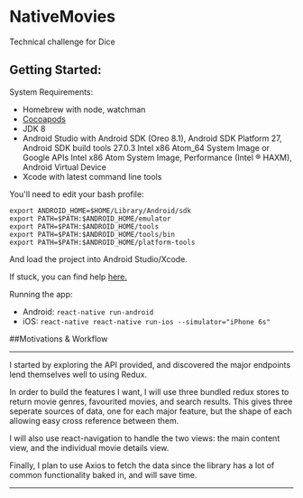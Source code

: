 # NativeMovies
Technical challenge for Dice

## Getting Started:
System Requirements:
- Homebrew with node, watchman
- [Cocoapods](https://shift.infinite.red/beginner-s-guide-to-using-cocoapods-with-react-native-46cb4d372995)
- JDK 8
- Android Studio with Android SDK (Oreo 8.1), Android SDK Platform 27, Android SDK build tools 27.0.3 Intel x86 Atom_64 System Image or Google APIs Intel x86 Atom System Image, Performance (Intel ® HAXM), Android Virtual Device
- Xcode with latest command line tools

You'll need to edit your bash profile:
```
export ANDROID_HOME=$HOME/Library/Android/sdk
export PATH=$PATH:$ANDROID_HOME/emulator
export PATH=$PATH:$ANDROID_HOME/tools
export PATH=$PATH:$ANDROID_HOME/tools/bin
export PATH=$PATH:$ANDROID_HOME/platform-tools
```
And load the project into Android Studio/Xcode.

If stuck, you can find help [here.](https://facebook.github.io/react-native/docs/getting-started.html)

Running the app:
- Android: `react-native run-android`
- iOS: `react-native react-native run-ios --simulator="iPhone 6s"`

##Motivations & Workflow
____
I started by exploring the API provided, and discovered the major endpoints lend themselves well to using Redux.

In order to build the features I want, I will use three bundled redux stores to return movie genres, favourited movies, and search results. This gives three seperate sources of data, one for each major feature, but the shape of each allowing easy cross reference between them.

I will also use react-navigation to handle the two views: the main content view, and the individual movie details view.

Finally, I plan to use Axios to fetch the data since the library has a lot of common functionality baked in, and will save time.
____